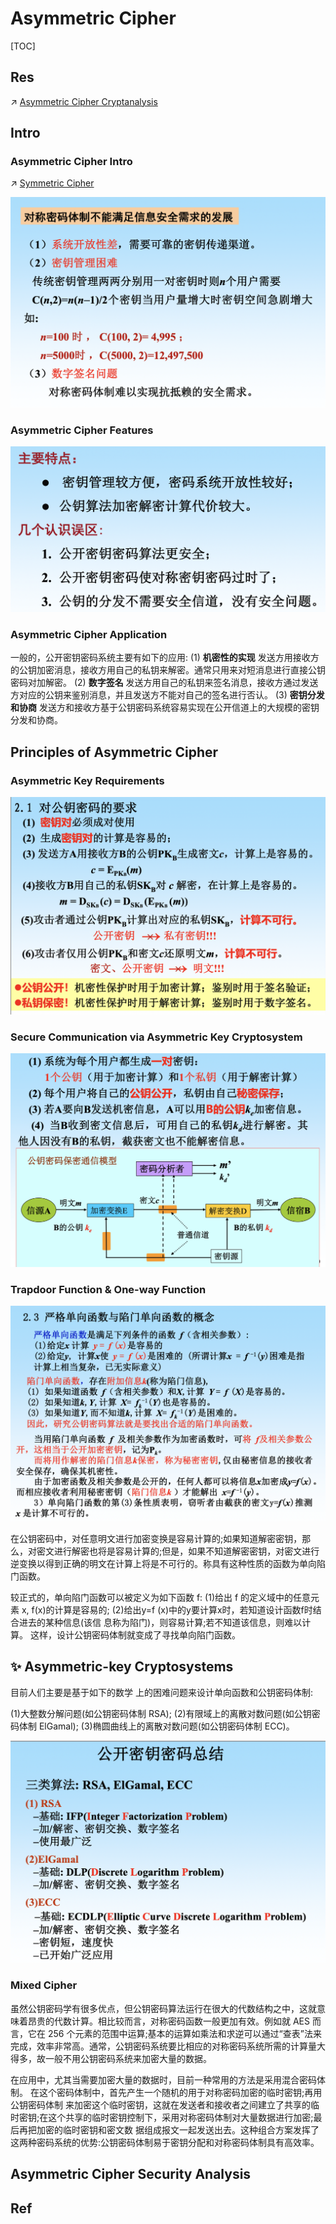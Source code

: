 # Asymmetric Cipher


[TOC]



## Res
↗ [Asymmetric Cipher Cryptanalysis](../../../🤮%20Cryptanalysis/Modern%20Cipher%20Cryptanalysis/Asymmetric%20Cipher%20Cryptanalysis/Asymmetric%20Cipher%20Cryptanalysis.md)



## Intro
### Asymmetric Cipher Intro
↗ [Symmetric Cipher](../Symmetric%20Cipher/Symmetric%20Cipher.md)

![](../../../../../../Assets/Pics/Screenshot%202023-06-14%20at%204.00.15%20PM.png)


### Asymmetric Cipher Features
![](../../../../../../Assets/Pics/Screenshot%202023-04-19%20at%204.00.43%20PM.png)


### Asymmetric Cipher Application
一般的，公开密钥密码系统主要有如下的应用:
(1) **机密性的实现** 
发送方用接收方的公钥加密消息，接收方用自己的私钥来解密。通常只用来对短消息进行直接公钥密码对加解密。
(2) **数字签名** 
发送方用自己的私钥来签名消息，接收方通过发送方对应的公钥来鉴别消息，并且发送方不能对自己的签名进行否认。
(3) **密钥分发和协商** 
发送方和接收方基于公钥密码系统容易实现在公开信道上的大规模的密钥分发和协商。



## Principles of Asymmetric Cipher
### Asymmetric Key Requirements
![](../../../../../../Assets/Pics/Screenshot%202023-06-14%20at%204.02.10%20PM.png)


### Secure Communication via Asymmetric Key Cryptosystem

![](../../../../../../Assets/Pics/Screenshot%202023-06-14%20at%204.02.52%20PM.png)


### Trapdoor Function & One-way Function

![](../../../../../../Assets/Pics/Screenshot%202023-06-14%20at%204.03.42%20PM.png)

在公钥密码中，对任意明文进行加密变换是容易计算的;如果知道解密密钥，那么，对密文进行解密也将是容易计算的;但是，如果不知道解密密钥，对密文进行 逆变换以得到正确的明文在计算上将是不可行的。称具有这种性质的函数为单向陷门函数。

较正式的，单向陷门函数可以被定义为如下函数 f:
(1)给出 f 的定义域中的任意元素 x, f(x)的计算是容易的;
(2)给出y=f (x)中的y要计算x时，若知道设计函数f时结合进去的某种信息(该信 息称为陷门)，则容易计算;若不知道该信息，则难以计算。
这样，设计公钥密码体制就变成了寻找单向陷门函数。



## ✨ Asymmetric-key Cryptosystems
目前人们主要是基于如下的数学 上的困难问题来设计单向函数和公钥密码体制:

(1)大整数分解问题(如公钥密码体制 RSA);
(2)有限域上的离散对数问题(如公钥密码体制 ElGamal);
(3)椭圆曲线上的离散对数问题(如公钥密码体制 ECC)。

![](../../../../../../Assets/Pics/Screenshot%202023-04-19%20at%204.00.23%20PM.png)


### Mixed Cipher
虽然公钥密码学有很多优点，但公钥密码算法运行在很大的代数结构之中，这就意味着昂贵的代数计算。相比较而言，对称密码函数一般更加有效。例如就 AES 而言，它在 256 个元素的范围中运算;基本的运算如乘法和求逆可以通过“查表”法来完成，效率非常高。通常，公钥密码系统要比相应的对称密码系统所需的计算量大得多，故一般不用公钥密码系统来加密大量的数据。

在应用中，尤其当需要加密大量的数据时，目前一种常用的方法是采用混合密码体制。 在这个密码体制中，首先产生一个随机的用于对称密码加密的临时密钥;再用公钥密码体制 来加密这个临时密钥，这就在发送者和接收者之间建立了共享的临时密钥;在这个共享的临时密钥控制下，采用对称密码体制对大量数据进行加密;最后再把加密的临时密钥和密文数 据组成报文一起发送出去。这种组合方案发挥了这两种密码系统的优势:公钥密码体制易于密钥分配和对称密码体制具有高效率。


## Asymmetric Cipher Security Analysis



## Ref

